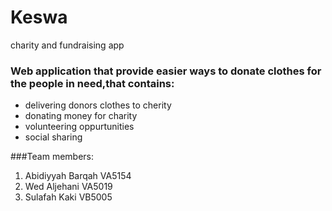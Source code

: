 # Keswa
charity and fundraising app

### Web application that provide easier ways to donate clothes for the people in need,that contains:


- delivering donors clothes to cherity
- donating money for charity
- volunteering oppurtunities
- social sharing


###Team members:
1. Abidiyyah Barqah VA5154
2. Wed Aljehani VA5019
3. Sulafah Kaki VB5005
